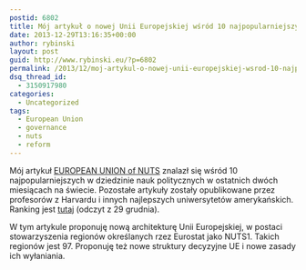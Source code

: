 ```yaml
---
postid: 6802
title: Mój artykuł o nowej Unii Europejskiej wśród 10 najpopularniejszych w dziedzinie nauk politycznych
date: 2013-12-29T13:16:35+00:00
author: rybinski
layout: post
guid: http://www.rybinski.eu/?p=6802
permalink: /2013/12/moj-artykul-o-nowej-unii-europejskiej-wsrod-10-najpopularniejszych-w-dziedzinie-nauk-politycznych/
dsq_thread_id:
  - 3150917980
categories:
  - Uncategorized
tags:
  - European Union
  - governance
  - nuts
  - reform
---
```

Mój artykuł [EUROPEAN UNION of NUTS](http://papers.ssrn.com/sol3/papers.cfm?abstract_id=2364825) znalazł się wśród 10 najpopularniejszych w dziedzinie nauk politycznych w ostatnich dwóch miesiącach na świecie. Pozostałe artykuły zostały opublikowane przez profesorów z Harvardu i innych najlepszych uniwersytetów amerykańskich. Ranking jest [tutaj](http://papers.ssrn.com/sol3/topten/topTenResults.cfm?groupingId=998398&netorjrnl=ntwk) (odczyt z 29 grudnia).

W tym artykule proponuję nową architekturę Unii Europejskiej, w postaci stowarzyszenia regionów określanych rzez Eurostat jako NUTS1. Takich regionów jest 97. Proponuję też nowe struktury decyzyjne UE i nowe zasady ich wyłaniania.
